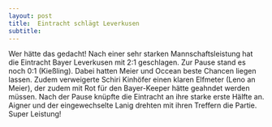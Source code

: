 ```yaml
---
layout: post
title:  Eintracht schlägt Leverkusen
subtitle:  
---
```


Wer hätte das gedacht! Nach einer sehr starken Mannschaftsleistung hat die Eintracht Bayer Leverkusen mit 2:1 geschlagen. Zur Pause stand es noch 0:1 (Kießling). Dabei hatten Meier und Occean beste Chancen liegen lassen. Zudem verweigerte Schiri Kinhöfer einen klaren Elfmeter (Leno an Meier), der zudem mit Rot für den Bayer-Keeper hätte geahndet werden müssen. Nach der Pause knüpfte die Eintracht an ihre starke erste Hälfte an. Aigner und der eingewechselte Lanig drehten mit ihren Treffern die Partie. Super Leistung!


